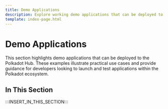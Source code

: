 ```yaml
---
title: Demo Applications
description: Explore working demo applications that can be deployed to the Polkadot Hub, showcasing common use cases and integration patterns.
template: index-page.html
---
```


# Demo Applications

This section highlights demo applications that can be deployed to the Polkadot Hub. These examples illustrate practical use cases and provide guidance for developers looking to launch and test applications within the Polkadot ecosystem.

## In This Section

:::INSERT_IN_THIS_SECTION:::